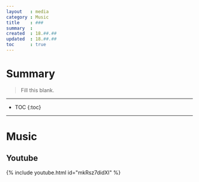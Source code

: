 ```yaml
---
layout   : media
category : Music
title    : ###
summary  : 
created  : 18.##.##
updated  : 18.##.##
toc      : true
---
```


# Summary

> Fill this blank.

* * *

* TOC
 {:toc}

* * *

# Music

## Youtube

{% include youtube.html id="mkRsz7didXI" %}